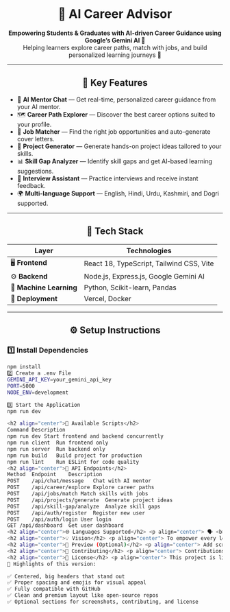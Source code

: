 <h1 align="center">🤖 AI Career Advisor</h1>

<p align="center">
  <b>Empowering Students & Graduates with AI-driven Career Guidance using Google’s Gemini AI 🧠</b><br/>
  Helping learners explore career paths, match with jobs, and build personalized learning journeys 🚀
</p>

---

<h2 align="center">🌟 Key Features</h2>

- 💬 <b>AI Mentor Chat</b> — Get real-time, personalized career guidance from your AI mentor.  
- 🗺️ <b>Career Path Explorer</b> — Discover the best career options suited to your profile.  
- 💼 <b>Job Matcher</b> — Find the right job opportunities and auto-generate cover letters.  
- 🧩 <b>Project Generator</b> — Generate hands-on project ideas tailored to your skills.  
- 📊 <b>Skill Gap Analyzer</b> — Identify skill gaps and get AI-based learning suggestions.  
- 🎤 <b>Interview Assistant</b> — Practice interviews and receive instant feedback.  
- 🌍 <b>Multi-language Support</b> — English, Hindi, Urdu, Kashmiri, and Dogri supported.  

---

<h2 align="center">🧠 Tech Stack</h2>

| Layer | Technologies |
|--------|---------------|
| 🖥️ **Frontend** | React 18, TypeScript, Tailwind CSS, Vite |
| ⚙️ **Backend** | Node.js, Express.js, Google Gemini AI |
| 🤖 **Machine Learning** | Python, Scikit-learn, Pandas |
| 🚀 **Deployment** | Vercel, Docker |

---

<h2 align="center">⚙️ Setup Instructions</h2>

### 1️⃣ Install Dependencies
```bash
npm install
2️⃣ Create a .env File
GEMINI_API_KEY=your_gemini_api_key
PORT=5000
NODE_ENV=development

3️⃣ Start the Application
npm run dev

<h2 align="center">🧩 Available Scripts</h2>
Command	Description
npm run dev	Start frontend and backend concurrently
npm run client	Run frontend only
npm run server	Run backend only
npm run build	Build project for production
npm run lint	Run ESLint for code quality
<h2 align="center">🔌 API Endpoints</h2>
Method	Endpoint	Description
POST	/api/chat/message	Chat with AI mentor
POST	/api/career/explore	Explore career paths
POST	/api/jobs/match	Match skills with jobs
POST	/api/projects/generate	Generate project ideas
POST	/api/skill-gap/analyze	Analyze skill gaps
POST	/api/auth/register	Register new user
POST	/api/auth/login	User login
GET	/api/dashboard	Get user dashboard
<h2 align="center">🌐 Languages Supported</h2> <p align="center"> 🗣️ <b>English</b> | 🇮🇳 <b>Hindi</b> | 🇵🇰 <b>Urdu</b> | 🏔️ <b>Kashmiri</b> | 🕉️ <b>Dogri</b> </p>
<h2 align="center">💡 Vision</h2> <p align="center"> To empower every learner to make informed career decisions, close skill gaps, and achieve success through AI-driven insights and mentoring. </p>
<h2 align="center">📸 Preview (Optional)</h2> <p align="center"> Add screenshots or demo GIFs here to showcase your application UI or workflow.<br/> Example:<br/> <img src="https://via.placeholder.com/600x300?text=App+Screenshot" alt="App Preview" width="600"/> </p>
<h2 align="center">🤝 Contributing</h2> <p align="center"> Contributions are welcome! 🎉 If you’d like to improve this project, feel free to fork it, create a new branch, and submit a pull request. </p>
<h2 align="center">📄 License</h2> <p align="center"> This project is licensed under the <b>MIT License</b> — you’re free to use, modify, and distribute it with attribution. </p> ```
💎 Highlights of this version:

✅ Centered, big headers that stand out
✅ Proper spacing and emojis for visual appeal
✅ Fully compatible with GitHub
✅ Clean and premium layout like open-source repos
✅ Optional sections for screenshots, contributing, and license
